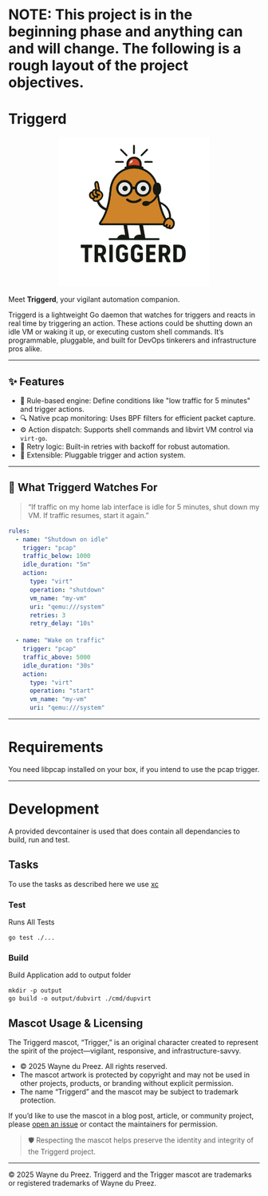 # NOTE: This project is in the beginning phase and anything can and will change. The following is a rough layout of the project objectives.

# Triggerd

<p align="center">
  <img src="./assets/triggerd_white.png" alt="Triggerd_White_Centre" width="300">
</p>


Meet **Triggerd**, your vigilant automation companion. 

Triggerd is a lightweight Go daemon that watches for triggers and reacts in real time by triggering an action. These actions could be shutting down an idle VM or waking it up, or executing custom shell commands. It’s programmable, pluggable, and built for DevOps tinkerers and infrastructure pros alike.

---

## ✨ Features

- 🧠 Rule-based engine: Define conditions like "low traffic for 5 minutes" and trigger actions.
- 🔍 Native pcap monitoring: Uses BPF filters for efficient packet capture.
- ⚙️ Action dispatch: Supports shell commands and libvirt VM control via `virt-go`.
- 🔁 Retry logic: Built-in retries with backoff for robust automation.
- 🔌 Extensible: Pluggable trigger and action system.

---

## 🐾 What Triggerd Watches For

> “If traffic on my home lab interface is idle for 5 minutes, shut down my VM. If traffic resumes, start it again.”

```yaml
rules:
  - name: "Shutdown on idle"
    trigger: "pcap"
    traffic_below: 1000
    idle_duration: "5m"
    action:
      type: "virt"
      operation: "shutdown"
      vm_name: "my-vm"
      uri: "qemu:///system"
      retries: 3
      retry_delay: "10s"

  - name: "Wake on traffic"
    trigger: "pcap"
    traffic_above: 5000
    idle_duration: "30s"
    action:
      type: "virt"
      operation: "start"
      vm_name: "my-vm"
      uri: "qemu:///system"
```
---

# Requirements
You need libpcap installed on your box, if you intend to use the pcap trigger.

---

# Development

A provided devcontainer is used that does contain all dependancies to build, run and test.

## Tasks

To use the tasks as described here we use [xc](https://xcfile.dev/)

### Test
Runs All Tests
```
go test ./...
```

### Build
Build Application add to output folder
```
mkdir -p output
go build -o output/dubvirt ./cmd/dupvirt
```

## Mascot Usage & Licensing

The Triggerd mascot, “Trigger,” is an original character created to represent the spirit of the project—vigilant, responsive, and infrastructure-savvy.

- © 2025 Wayne du Preez. All rights reserved.
- The mascot artwork is protected by copyright and may not be used in other projects, products, or branding without explicit permission.
- The name “Triggerd” and the mascot may be subject to trademark protection.

If you’d like to use the mascot in a blog post, article, or community project, please [open an issue](https://github.com/waynedupreez1/triggerd/issues) or contact the maintainers for permission.

> 🛡️ Respecting the mascot helps preserve the identity and integrity of the Triggerd project.

---

© 2025 Wayne du Preez. Triggerd and the Trigger mascot are trademarks or registered trademarks of Wayne du Preez.

